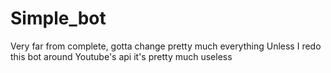 # Simple_bot

Very far from complete, gotta change pretty much everything
Unless I redo this bot around Youtube's api it's pretty much useless
